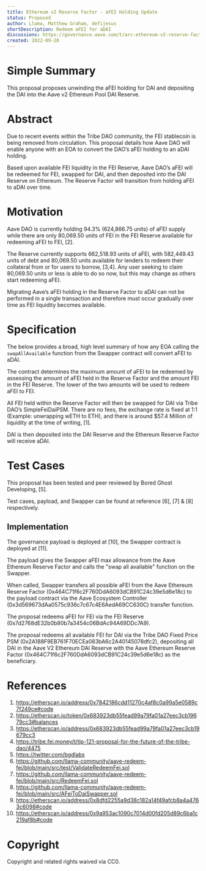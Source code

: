 ```yaml
---
title: Ethereum v2 Reserve Factor - aFEI Holding Update
status: Proposed
author: Llama, Matthew Graham, defijesus
shortDescription: Redeem aFEI for aDAI
discussions: https://governance.aave.com/t/arc-ethereum-v2-reserve-factor-afei-holding-update/9401
created: 2022-09-28
---
```


# Simple Summary

This proposal proposes unwinding the aFEI holding for DAI and depositing the DAI into the Aave v2 Ethereum Pool DAI Reserve.

# Abstract

Due to recent events within the Tribe DAO community, the FEI stablecoin is being removed from circulation. This proposal details how Aave DAO will enable anyone with an EOA to convert the DAO’s aFEI holding to an aDAI holding. 

Based upon available FEI liquidity in the FEI Reserve, Aave DAO’s aFEI will be redeemed for FEI, swapped for DAI, and then deposited into the DAI Reserve on Ethereum. The Reserve Factor will transition from holding aFEI to aDAI over time.  

# Motivation

Aave DAO is currently holding 94.3% (624,866.75 units) of aFEI supply while there are only 80,069.50 units of FEI in the FEI Reserve available for redeeming aFEI to FEI, [2]. 

The Reserve currently supports 662,518.93 units of aFEI, with 582,449.43 units of debt and 80,069.50 units available for lenders to redeem their collateral from or for users to borrow, [3,4]. Any user seeking to claim 80,069.50 units or less is able to do so now, but this may change as others start redeeming aFEI. 

Migrating Aave’s aFEI holding in the Reserve Factor to aDAI can not be performed in a single transaction and therefore must occur gradually over time as FEI liquidity becomes available.

# Specification

The below provides a broad, high level summary of how any EOA calling the `swapAllAvailable` function from the Swapper contract will convert aFEI to aDAI. 

The contract determines the maximum amount of aFEI to be redeemed by assessing the amount of aFEI held in the Reserve Factor and the amount FEI in the FEI Reserve. The lower of the two amounts will be used to redeem aFEI to FEI.

All FEI held within the Reserve Factor will then be swapped for DAI via Tribe DAO’s SimpleFeiDaiPSM. There are no fees, the exchange rate is fixed at 1:1 (Example: unwrapping wETH to ETH), and there is around $57.4 Million of liquidity at the time of writing, [1]. 

DAI is then deposited into the DAI Reserve and the Ethereum Reserve Factor will receive aDAI.

# Test Cases

This proposal has been tested and peer reviewed by Bored Ghost Developing, [5].

Test cases, payload, and Swapper can be found at reference [6], [7] & [8] respectively.

## Implementation

The governance payload is deployed at [10], the Swapper contract is deployed at [11].

The payload gives the Swapper aFEI max allowance from the Aave Ethereum Reserve Factor and calls the "swap all available" function on the Swapper.

When called, Swapper transfers all possible aFEI from the Aave Ethereum Reserve Factor (0x464C71f6c2F760DdA6093dCB91C24c39e5d6e18c) to the payload contract via the Aave Ecosystem Controller (0x3d569673dAa0575c936c7c67c4E6AedA69CC630C) transfer function.

The proposal redeems aFEI for FEI via the FEI Reserve (0x7d2768dE32b0b80b7a3454c06BdAc94A69DDc7A9).

The proposal redeems all available FEI for DAI via the Tribe DAO Fixed Price PSM (0x2A188F9EB761F70ECEa083bA6c2A40145078dfc2), depositing all DAI in the Aave V2 Ethereum DAI Reserve with the Aave Ethereum Reserve Factor (0x464C71f6c2F760DdA6093dCB91C24c39e5d6e18c) as the beneficiary.

# References

1. https://etherscan.io/address/0x7842186cdd11270c4af8c0a99a5e0589c7f249ce#code
2. https://etherscan.io/token/0x683923db55fead99a79fa01a27eec3cb19679cc3#balances
3. https://etherscan.io/address/0x683923db55fead99a79fa01a27eec3cb19679cc3
4. https://tribe.fei.money/t/tip-121-proposal-for-the-future-of-the-tribe-dao/4475
5. https://twitter.com/bgdlabs
6. https://github.com/llama-community/aave-redeem-fei/blob/main/src/test/ValidateRedeemFei.sol
7. https://github.com/llama-community/aave-redeem-fei/blob/main/src/RedeemFei.sol
8. https://github.com/llama-community/aave-redeem-fei/blob/main/src/AFeiToDaiSwapper.sol
9. https://etherscan.io/address/0x8dfd2255a9d38c182a14f49afcb8a4a4763c6098#code
10. https://etherscan.io/address/0x9a953ac1090c7014d00fd205d89c6ba1c219af8b#code

# Copyright

Copyright and related rights waived via CC0.
